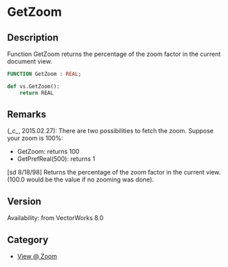 # GetZoom

## Description
Function GetZoom returns the percentage of the zoom factor in the current document view.

```pascal
FUNCTION GetZoom : REAL;
```

```python
def vs.GetZoom():
    return REAL
```

## Remarks
(*\_c\_*, 2015.02.27): There are two possibilities to fetch the zoom. Suppose your zoom is 100%:
* GetZoom: returns 100
* GetPrefReal(500): returns 1

[sd 8/18/98]
Returns the percentage of the zoom factor in the current view. (100.0 would be the value if no zooming was done).

## Version
Availability: from VectorWorks 8.0

## Category
* [View @ Zoom](../Categories/View%20-%20Zoom.md)
